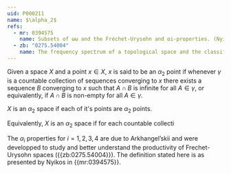 ```yaml
---
uid: P000211
name: $\alpha_2$
refs:
  - mr: 0394575
    name: Subsets of ωω and the Fréchet-Urysohn and αi-properties. (Nyikos, P.)
  - zb: "0275.54004"
    name: The frequency spectrum of a topological space and the classification of spaces (Arkhangel’skii, A. V.)
---
```


Given a space $X$ and a point $x \in X$, $x$ is said to be an $\alpha_2$ point if  whenever $\gamma$ is a countable collection of sequences converging to $x$ there exists a sequence $B$ converging to $x$ such that $A\cap B$ is infinite for all $A \in \gamma$, or equivalently, if $A\cap B$ is non-empty for all $A \in \gamma$.

$X$ is an $\alpha_2$ space if each of it's points are $\alpha_2$ points.

Equivalently, $X$ is an $\alpha_2$ space if for each countable collecti

The $\alpha_i$ properties for $i = 1, 2, 3, 4$ are due to Arkhangel’skii and were developped to study and better understand the productivity of Frechet-Urysohn spaces ({{zb:0275.54004}}). The definition stated here is as presented by Nyikos in {{mr:0394575}}.